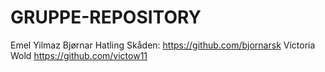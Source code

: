 # GRUPPE-REPOSITORY
Emel Yilmaz
Bjørnar Hatling Skåden: https://github.com/bjornarsk
Victoria Wold https://github.com/victow11